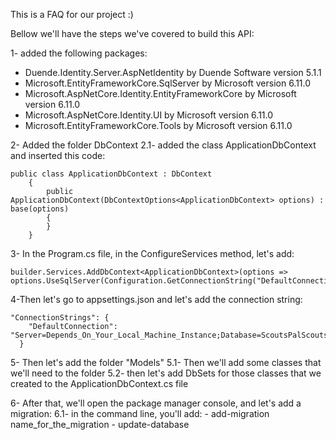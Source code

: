 This is a FAQ for our project :)

Bellow we'll have the steps we've covered to build this API:

1- added the following packages:
- Duende.Identity.Server.AspNetIdentity by Duende Software version 5.1.1
- Microsoft.EntityFrameworkCore.SqlServer by Microsoft version 6.11.0
- Microsoft.AspNetCore.Identity.EntityFrameworkCore by Microsoft version 6.11.0
- Microsoft.AspNetCore.Identity.UI by Microsoft version 6.11.0
- Microsoft.EntityFrameworkCore.Tools by Microsoft version 6.11.0

2- Added the folder DbContext
2.1- added the class ApplicationDbContext and inserted this code:
```
public class ApplicationDbContext : DbContext
    {
        public ApplicationDbContext(DbContextOptions<ApplicationDbContext> options) : base(options)
        {
        }
    }
```

3- In the Program.cs file, in the ConfigureServices method, let's add:
```
builder.Services.AddDbContext<ApplicationDbContext>(options => options.UseSqlServer(Configuration.GetConnectionString("DefaultConnection")));
```

4-Then let's go to appsettings.json and let's add the connection string:
```
"ConnectionStrings": {
    "DefaultConnection": "Server=Depends_On_Your_Local_Machine_Instance;Database=ScoutsPalScoutsIdentityServerAPI;Trusted_Connection=True;MultipleActiveResultSets=true"
  }
```

5- Then let's add the folder "Models"
5.1- Then we'll add some classes that we'll need to the folder
5.2- then let's add DbSets for those classes that we created to the ApplicationDbContext.cs file

6- After that, we'll open the package manager console, and let's add a migration:
6.1- in the command line, you'll add:
    - add-migration name_for_the_migration
    - update-database